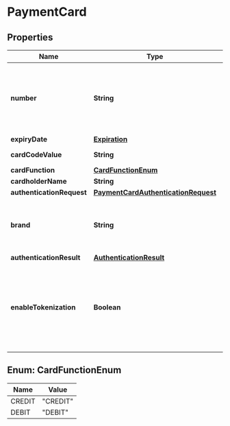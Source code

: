 
# PaymentCard

## Properties
Name | Type | Description | Notes
------------ | ------------- | ------------- | -------------
**number** | **String** | Payment card number, including credit/debit card number or digital PAN | 
**expiryDate** | [**Expiration**](Expiration.md) |  |  [optional]
**cardCodeValue** | **String** | CVV or CCV value |  [optional]
**cardFunction** | [**CardFunctionEnum**](#CardFunctionEnum) |  |  [optional]
**cardholderName** | **String** |  |  [optional]
**authenticationRequest** | [**PaymentCardAuthenticationRequest**](PaymentCardAuthenticationRequest.md) |  |  [optional]
**brand** | **String** | Optional, required only if using dual-branded card |  [optional]
**authenticationResult** | [**AuthenticationResult**](AuthenticationResult.md) |  |  [optional]
**enableTokenization** | **Boolean** | Whether the Gateway shall tokenize the card while performing payment transaction |  [optional]


<a name="CardFunctionEnum"></a>
## Enum: CardFunctionEnum
Name | Value
---- | -----
CREDIT | &quot;CREDIT&quot;
DEBIT | &quot;DEBIT&quot;




